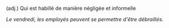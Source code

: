 (adj.) Qui est habillé de manière négligée et informelle

*Le vendredi, les employés peuvent se permettre d'être débraillés.*